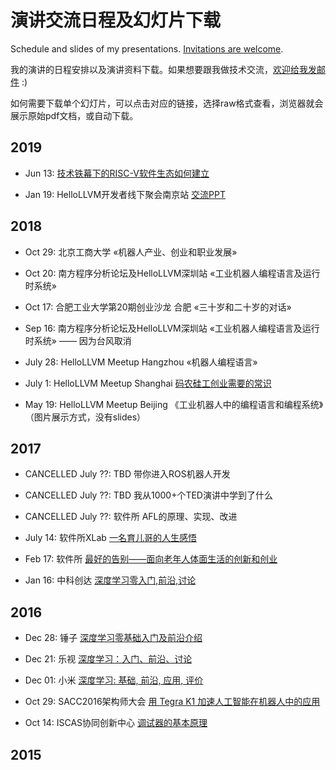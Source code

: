 # 演讲交流日程及幻灯片下载

Schedule and slides of my presentations. [Invitations are welcome](mailto:lazyparser@gmail.com).

我的演讲的日程安排以及演讲资料下载。如果想要跟我做技术交流，[欢迎给我发邮件](mailto:lazyparser@gmail.com) :)

如何需要下载单个幻灯片，可以点击对应的链接，选择raw格式查看，浏览器就会展示原始pdf文档，或自动下载。

## 2019

- Jun 13: [技术铁幕下的RISC-V软件生态如何建立](slides/20190613-build-software-ecosystem-for-RISC-V.pdf)

- Jan 19: HelloLLVM开发者线下聚会南京站 [交流PPT](slides/20190119-HelloLLVM-Nanjing.pdf)

## 2018

- Oct 29: 北京工商大学 «机器人产业、创业和职业发展»

- Oct 20: 南方程序分析论坛及HelloLLVM深圳站 «工业机器人编程语言及运行时系统»

- Oct 17: 合肥工业大学第20期创业沙龙 合肥 «三十岁和二十岁的对话»

- Sep 16: 南方程序分析论坛及HelloLLVM深圳站 «工业机器人编程语言及运行时系统» —— 因为台风取消

- July 28: HelloLLVM Meetup Hangzhou «机器人编程语言»

- July 1: HelloLLVM Meetup Shanghai [码农硅工创业需要的常识](slides/20180701-HelloLLVM-Shanghai.pdf)

- May 19: HelloLLVM Meetup Beijing 《工业机器人中的编程语言和编程系统》（图片展示方式，没有slides）

## 2017

- CANCELLED July ??: TBD 带你进入ROS机器人开发

- CANCELLED July ??: TBD 我从1000+个TED演讲中学到了什么

- CANCELLED July ??: 软件所 AFL的原理、实现、改进

- July 14: 软件所XLab [一名育儿哥的人生感悟](slides/20170714-being-parents-github.pdf)

- Feb 17: 软件所 [最好的告别——面向老年人体面生活的创新和创业](slides/20170217-being-mortal-github.pdf)

- Jan 16: 中科创达 [深度学习零入门,前沿,讨论](slides/20170116-thundersoft-DeepLearning-4x3.pdf)

## 2016

- Dec 28: 锤子 [深度学习零基础入门及前沿介绍](slides/20161228-smartisan-DeepLearning.pdf)

- Dec 21: 乐视 [深度学习：入门、前沿、讨论](slides/20161221-letv-DeepLearning.pdf)

- Dec 01: 小米 [深度学习: 基础, 前沿, 应用, 评价](slides/20161201-xiaomi-DeepLearning.pdf)

- Oct 29: SACC2016架构师大会 [用 Tegra K1 加速人工智能在机器人中的应用](https://github.com/lazyparser/osdt16talk/blob/master/WeiWu-SACC16-OSDT16.pdf)

- Oct 14: ISCAS协同创新中心 [调试器的基本原理](https://github.com/lazyparser/slides-debugger-introduction/blob/master/%E8%B0%83%E8%AF%95%E5%99%A8%E7%9A%84%E5%9F%BA%E6%9C%AC%E5%8E%9F%E7%90%86%20-%20github.pdf)

## 2015

